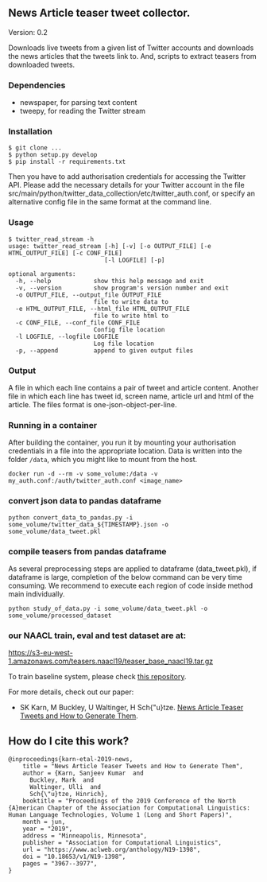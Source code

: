 ## News Article teaser tweet collector.

Version: 0.2

Downloads live tweets from a given list of Twitter accounts and downloads the news articles that the tweets link to. And, scripts to extract teasers from downloaded tweets.

### Dependencies

* newspaper, for parsing text content
* tweepy, for reading the Twitter stream


### Installation

    $ git clone ...
    $ python setup.py develop
    $ pip install -r requirements.txt

Then you have to add authorisation credentials for accessing the Twitter API. Please add the necessary details for your Twitter account in the file src/main/python/twitter_data_collection/etc/twitter_auth.conf, or specify an alternative config file in the same format at the command line.

### Usage

	$ twitter_read_stream -h
	usage: twitter_read_stream [-h] [-v] [-o OUTPUT_FILE] [-e HTML_OUTPUT_FILE] [-c CONF_FILE]
	                           [-l LOGFILE] [-p]
	
	optional arguments:
	  -h, --help            show this help message and exit
	  -v, --version         show program's version number and exit
	  -o OUTPUT_FILE, --output_file OUTPUT_FILE
	                        file to write data to
	  -e HTML_OUTPUT_FILE, --html_file HTML_OUTPUT_FILE
      						file to write html to
      -c CONF_FILE, --conf_file CONF_FILE
	                        Config file location
	  -l LOGFILE, --logfile LOGFILE
	                        Log file location
	  -p, --append          append to given output files


### Output

A file in which each line contains a pair of tweet and article content. Another file in which each line has tweet id, screen name, article url and html of the article. The files format is one-json-object-per-line.

### Running in a container

After building the container, you run it by mounting your authorisation credentials in a file into the appropriate location. Data is written into the folder `/data`, which you might like to mount from the host.

```
docker run -d --rm -v some_volume:/data -v my_auth.conf:/auth/twitter_auth.conf <image_name>
```

### convert json data to pandas dataframe
```
python convert_data_to_pandas.py -i some_volume/twitter_data_${TIMESTAMP}.json -o some_volume/data_tweet.pkl
```
### compile teasers from pandas dataframe
As several preprocessing steps are applied to dataframe (data_tweet.pkl), if dataframe is large, completion of the below command can be very time consuming.
We recommend to execute each region of code inside method main individually.
```
python study_of_data.py -i some_volume/data_tweet.pkl -o some_volume/processed_dataset
```
### our NAACL train, eval and test dataset are at:
https://s3-eu-west-1.amazonaws.com/teasers.naacl19/teaser_base_naacl19.tar.gz

To train baseline system, please check [this repository](https://github.com/sanjeevkrn/teaser_generate).

For more details, check out our paper:
- SK Karn, M Buckley, U Waltinger, H Sch{\"u}tze. [News Article Teaser Tweets and How to Generate Them](https://www.aclweb.org/anthology/N19-1398.pdf).

## How do I cite this work?
```
@inproceedings{karn-etal-2019-news,
    title = "News Article Teaser Tweets and How to Generate Them",
    author = {Karn, Sanjeev Kumar  and
      Buckley, Mark  and
      Waltinger, Ulli  and
      Sch{\"u}tze, Hinrich},
    booktitle = "Proceedings of the 2019 Conference of the North {A}merican Chapter of the Association for Computational Linguistics: Human Language Technologies, Volume 1 (Long and Short Papers)",
    month = jun,
    year = "2019",
    address = "Minneapolis, Minnesota",
    publisher = "Association for Computational Linguistics",
    url = "https://www.aclweb.org/anthology/N19-1398",
    doi = "10.18653/v1/N19-1398",
    pages = "3967--3977",
}
```

